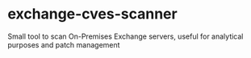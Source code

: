 # exchange-cves-scanner
Small tool to scan On-Premises Exchange servers, useful for analytical purposes and patch management
